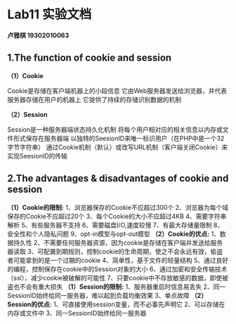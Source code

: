 #  Lab11 实验文档

**卢雅棋 19302010063**

##  1.The function of cookie and session

**（1）Cookie**

Cookie是存储在客户端机器上的小段信息
它由Web服务器发送给浏览器，并代表服务器存储在用户的机器上
它提供了持续的存储识别数据的机制

**（2）Session**

Session是一种服务器端状态持久化机制
将每个用户相对应的相关信息以内存或文件形式保存在服务器端
以独特的SeesionID来唯一标识用户（在PHP中是一个32字节字符串）
通过Cookie机制（默认）或改写URL机制（客户端关闭Cookie）来实现SeesionID的传输

## 2.The advantages & disadvantages of cookie and session

**（1）Cookie的限制:**
1、浏览器保存的Cookie不应超过300个
2、浏览器为每个域保存的Cookie不应超过20个
3、每个Cookie的大小不应超过4KB 
4、需要字符串解析
5、有些服务器不支持
6、需要磁盘I/O,速度较慢
7、有最大存储量限制
8、安全性和个人隐私问题
9、opt-in模型与opt-out模型
**（2）Cookie的优点:**
1、数据持久性
2、不需要任何服务器资源，因为cookie是存储在客户端并发送给服务器读取
3、可配置到期规则，控制cookie的生命周期，使之不会永远有效，偷盗者可能拿到的是一个过期的cookie
4、简单性，基于文件的轻量结构
5、通过良好的编程，控制保存在cookie中的Session对象的大小
6、通过加密和安全传输技术（ssl），减少cookie被破解的可能性
7、只要cookie中不存放敏感的数据，即使被盗也不会有重大损失
**（1）Session的限制:**
1、服务器重启时信息易丢失
2、同一SessionID始终给同一服务器，难以起到负载均衡效果
3、单点故障
**（2）Session的优点:**
1、可直接使用session变量，而不必事先声明它
2、可以存储在内存或文件中
3、同一SessionID始终给同一服务器
